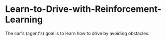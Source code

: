 # Learn-to-Drive-with-Reinforcement-Learning
The car's (agent's) goal is to learn how to drive by avoiding obstacles.
